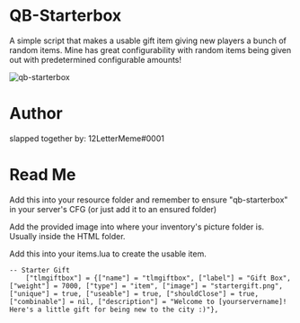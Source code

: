 # QB-Starterbox

A simple script that makes a usable gift item giving new players a bunch of random items. Mine has great configurability with random items being given out with predetermined configurable amounts!

![qb-starterbox](https://user-images.githubusercontent.com/91357757/173148818-42a166c3-f016-4b78-91be-ed5eacd1ef84.png)

# Author
slapped together by: 12LetterMeme#0001

# Read Me

Add this into your resource folder and remember to ensure "qb-starterbox" in your server's CFG (or just add it to an ensured folder)

Add the provided image into where your inventory's picture folder is. Usually inside the HTML folder.

Add this into your items.lua to create the usable item.
```
-- Starter Gift
	["tlmgiftbox"] = {["name"] = "tlmgiftbox", ["label"] = "Gift Box", ["weight"] = 7000, ["type"] = "item", ["image"] = "startergift.png", ["unique"] = true, ["useable"] = true, ["shouldClose"] = true, ["combinable"] = nil, ["description"] = "Welcome to [yourservername]! Here's a little gift for being new to the city :)"},
```

